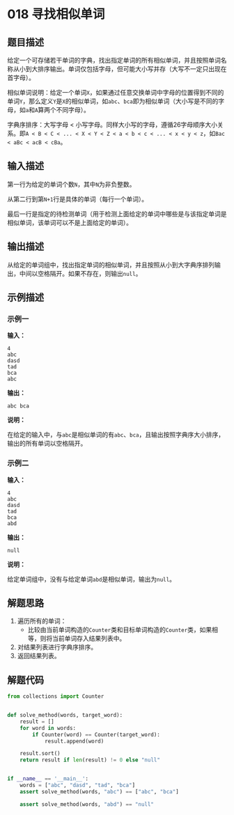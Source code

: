 # 018 寻找相似单词

## 题目描述

给定一个可存储若干单词的字典，找出指定单词的所有相似单词，并且按照单词名称从小到大排序输出。单词仅包括字母，但可能大小写并存（大写不一定只出现在首字母）。

相似单词说明：给定一个单词`X`，如果通过任意交换单词中字母的位置得到不同的单词`Y`，那么定义`Y`是`X`的相似单词，如`abc`、`bca`即为相似单词（大小写是不同的字母，如`a`和`A`算两个不同字母）。

字典序排序：大写字母 < 小写字母。同样大小写的字母，遵循26字母顺序大小关系。即`A < B < C < ... < X < Y < Z < a < b < c < ... < x < y < z`，如`Bac < aBc < acB < cBa`。

## 输入描述

第一行为给定的单词个数`N`，其中`N`为非负整数。

从第二行到第`N+1`行是具体的单词（每行一个单词）。

最后一行是指定的待检测单词（用于检测上面给定的单词中哪些是与该指定单词是相似单词，该单词可以不是上面给定的单词）。

## 输出描述

从给定的单词组中，找出指定单词的相似单词，并且按照从小到大字典序排列输出，中间以空格隔开。如果不存在，则输出`null`。

## 示例描述

### 示例一

**输入：**
```text
4
abc
dasd
tad
bca
abc
```

**输出：**
```text
abc bca
```

**说明：**  

在给定的输入中，与`abc`是相似单词的有`abc`、`bca`，且输出按照字典序大小排序，输出的所有单词以空格隔开。

### 示例二

**输入：**
```text
4
abc
dasd
tad
bca
abd
```

**输出：**
```text
null
```

**说明：**  

给定单词组中，没有与给定单词`abd`是相似单词，输出为`null`。

## 解题思路

1. 遍历所有的单词：
    - 比较由当前单词构造的`Counter`类和目标单词构造的`Counter`类，如果相等，则将当前单词存入结果列表中。
2. 对结果列表进行字典序排序。
3. 返回结果列表。

## 解题代码

```python
from collections import Counter


def solve_method(words, target_word):
    result = []
    for word in words:
        if Counter(word) == Counter(target_word):
            result.append(word)

    result.sort()
    return result if len(result) != 0 else "null"


if __name__ == '__main__':
    words = ["abc", "dasd", "tad", "bca"]
    assert solve_method(words, "abc") == ["abc", "bca"]

    assert solve_method(words, "abd") == "null"
```